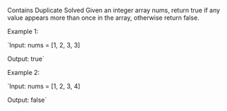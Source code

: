 Contains Duplicate
Solved 
Given an integer array nums, return true if any value appears more than once in the array, otherwise return false.

Example 1:

`Input: nums = [1, 2, 3, 3]

Output: true`

Example 2:

`Input: nums = [1, 2, 3, 4]

Output: false`